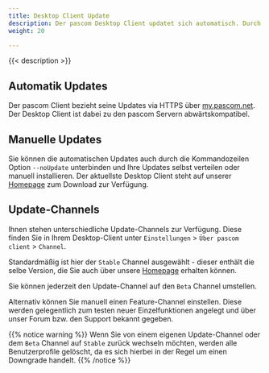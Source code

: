 ```yaml
---
title: Desktop Client Update
description: Der pascom Desktop Client updatet sich automatisch. Durch unsere Updatechannels ist es auf einfache Weise möglich Beta- und Featureversionen zu nutzen.
weight: 20

---
```


{{< description >}}

## Automatik Updates

Der pascom Client bezieht seine Updates via HTTPS über [my.pascom.net](https://my.pascom.net/). Der Desktop Client ist dabei zu den pascom Servern abwärtskompatibel.

## Manuelle Updates

Sie können die automatischen Updates auch durch die Kommandozeilen Option `--noUpdate` unterbinden und Ihre Updates selbst verteilen oder manuell installieren. Der aktuellste Desktop Client steht auf unserer [Homepage](https://www.dev.pascom.net/de/downloads) zum Download zur Verfügung.

## Update-Channels

Ihnen stehen unterschiedliche Update-Channels zur Verfügung.
Diese finden Sie in Ihrem Desktop-Client unter `Einstellungen` > `Über pascom client` > `Channel`. 

Standardmäßig ist hier der `Stable` Channel ausgewählt - dieser enthält die selbe Version, die Sie auch über unsere [Homepage](https://www.pascom.net/de/downloads) erhalten können.

Sie können jederzeit den Update-Channel auf den `Beta` Channel umstellen. 

Alternativ können Sie manuell einen Feature-Channel einstellen. Diese werden gelegentlich zum testen neuer Einzelfunktionen angelegt und über unser Forum bzw. den Support bekannt gegeben. 

{{% notice warning %}}
Wenn Sie von einem eigenen Update-Channel oder dem `Beta` Channel auf `Stable` zurück wechseln möchten, werden alle Benutzerprofile gelöscht, da es sich hierbei in der Regel um einen Downgrade handelt.
{{% /notice %}}

